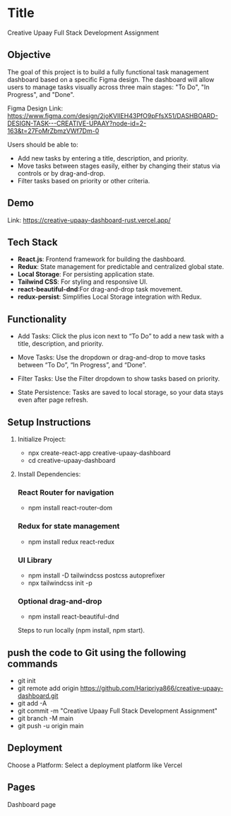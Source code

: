 # Title
Creative Upaay Full Stack Development Assignment

## Objective
The goal of this project is to build a fully functional task management dashboard based on a specific Figma design. The dashboard will allow users to manage tasks visually across three main stages: "To Do", "In Progress", and "Done".

Figma Design Link: https://www.figma.com/design/2joKVlIEH43PfO9pFfsX51/DASHBOARD-DESIGN-TASK---CREATIVE-UPAAY?node-id=2-163&t=27FoMrZbmzVWf7Dm-0

Users should be able to:

* Add new tasks by entering a title, description, and priority.
* Move tasks between stages easily, either by changing their status via controls or by drag-and-drop.
* Filter tasks based on priority or other criteria.

## Demo

Link: https://creative-upaay-dashboard-rust.vercel.app/

## Tech Stack

- **React.js**: Frontend framework for building the dashboard.
- **Redux**: State management for predictable and centralized global state.
- **Local Storage**: For persisting application state.
- **Tailwind CSS**: For styling and responsive UI.
- **react-beautiful-dnd**:For drag-and-drop task movement.
- **redux-persist**: Simplifies Local Storage integration with Redux.

## Functionality

* Add Tasks: Click the plus icon next to “To Do” to add a new task with a title, description, and priority.

* Move Tasks: Use the dropdown or drag-and-drop to move tasks between “To Do”, “In Progress”, and “Done”.

* Filter Tasks: Use the Filter dropdown to show tasks based on priority.

* State Persistence: Tasks are saved to local storage, so your data stays even after page refresh.

## Setup Instructions

1. Initialize Project:
    * npx create-react-app creative-upaay-dashboard
    * cd creative-upaay-dashboard

2. Install Dependencies:
    ### React Router for navigation
    * npm install react-router-dom

    ### Redux for state management
    * npm install redux react-redux

    ### UI Library
    * npm install -D tailwindcss postcss autoprefixer
    * npx tailwindcss init -p

    ### Optional drag-and-drop
    * npm install react-beautiful-dnd

    Steps to run locally (npm install, npm start).
   
   
## push the code to Git using the following commands
* git init
* git remote add origin https://github.com/Haripriya866/creative-upaay-dashboard.git
* git add -A
* git commit -m "Creative Upaay Full Stack Development Assignment"
* git branch -M main
* git push -u origin main

## Deployment
Choose a Platform: Select a deployment platform like Vercel

## Pages
Dashboard page
